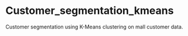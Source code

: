 # Customer_segmentation_kmeans
Customer segmentation using K-Means clustering on mall customer data.
